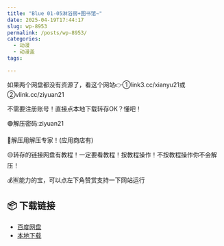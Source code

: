 ```yaml
---
title: "Blue 01-05淋浴房+图书馆~"
date: 2025-04-19T17:44:17
slug: wp-8953
permalink: /posts/wp-8953/
categories:
  - 动漫
  - 动漫盖
tags:

---
```


如果两个网盘都没有资源了，看这个网站👉①link3.cc/xianyu21或②vlink.cc/ziyuan21

不需要注册账号！直接点本地下载转存OK？懂吧！

🟢解压密码:ziyuan21

🔵解压用解压专家！(应用商店有)

🟡转存的链接网盘有教程！一定要看教程！按教程操作！不按教程操作你不会解压！

💰🈶能力的宝，可以点左下角赞赏支持一下网站运行

## 📦 下载链接
- [百度网盘](https://blziyuan21.com/pay-download/8953?key=abfc76f731&down_id=0)
- [本地下载](https://blziyuan21.com/pay-download/8953?key=abfc76f731&down_id=1)

